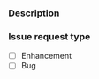 ### Description

<!--
A detailed description of what is being reported. Please include steps to reproduce the problem.

Things to consider sharing:
- What version of the package is being used (pip show mbed-targets)?
- What is the host platform and version (e.g. macOS 10.15.2, Windows 10, Ubuntu 18.04 LTS)?
-->



### Issue request type

<!--
Please add only one `x` to one of the following types. Do not fill multiple types (split the issue otherwise).


For questions please use https://forums.mbed.com/
-->

- [ ] Enhancement
- [ ] Bug
